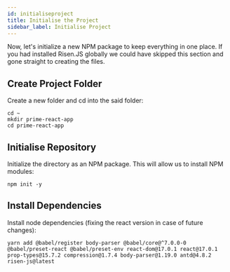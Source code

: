 ```yaml
---
id: initialiseproject
title: Initialise the Project
sidebar_label: Initialise Project
---
```


Now, let's initialize a new NPM package to keep everything in one place. If you had installed Risen.JS globally we could have skipped this section and gone straight to creating the files.

## Create Project Folder

Create a new folder and cd into the said folder:

```
cd ~
mkdir prime-react-app
cd prime-react-app
```

## Initialise Repository

Initialize the directory as an NPM package. This will allow us to install NPM modules:

```
npm init -y
```

## Install Dependencies

Install node dependencies (fixing the react version in case of future changes):

```
yarn add @babel/register body-parser @babel/core@^7.0.0-0 @babel/preset-react @babel/preset-env react-dom@17.0.1 react@17.0.1 prop-types@15.7.2 compression@1.7.4 body-parser@1.19.0 antd@4.8.2 risen-js@latest
```
